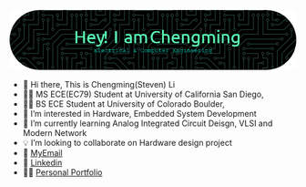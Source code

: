 ![Header](./image/github-header-image.png)
- 👋 Hi there, This is Chengming(Steven) Li
- :man_student: MS ECE(EC79) Student at University of California San Diego,
- :man_student: BS ECE Student at University of Colorado Boulder,
- 👀 I’m interested in Hardware, Embedded System Development
- 🌱 I’m currently learning Analog Integrated Circuit Deisgn, VLSI and Modern Network 
- :bulb: I’m looking to collaborate on Hardware design project
- :email: [MyEmail](stevenlcm16@gmail.com)
- :santa: [Linkedin](http://linkedin.com/in/chengming-li-425575226)
- :superhero_man: [Personal Portfolio](http://sites.google.com/colorado.edu/chengming-li/home)

<!---
stevenli518/stevenli518 is a ✨ special ✨ repository because its `README.md` (this file) appears on your GitHub profile.
You can click the Preview link to take a look at your changes.
--->
